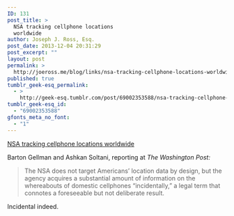 ```yaml
---
ID: 131
post_title: >
  NSA tracking cellphone locations
  worldwide
author: Joseph J. Ross, Esq.
post_date: 2013-12-04 20:31:29
post_excerpt: ""
layout: post
permalink: >
  http://joeross.me/blog/links/nsa-tracking-cellphone-locations-worldwide/
published: true
tumblr_geek-esq_permalink:
  - >
    http://geek-esq.tumblr.com/post/69002353588/nsa-tracking-cellphone-locations-worldwide
tumblr_geek-esq_id:
  - "69002353588"
gfonts_meta_no_font:
  - "1"
---
```

<a href='http://www.washingtonpost.com/world/national-security/nsa-tracking-cellphone-locations-worldwide-snowden-documents-show/2013/12/04/5492873a-5cf2-11e3-bc56-c6ca94801fac_story.html'>NSA tracking cellphone locations worldwide</a><div class="link_description"><p>Barton Gellman and Ashkan Soltani, reporting at <em>The Washington Post:</em></p>

<blockquote>
<p>The NSA does not target Americans’ location data by design, but the agency acquires a substantial amount of information on the whereabouts of domestic cellphones “incidentally,” a legal term that connotes a foreseeable but not deliberate result.</p>
</blockquote>

<p>Incidental indeed.</p></div>